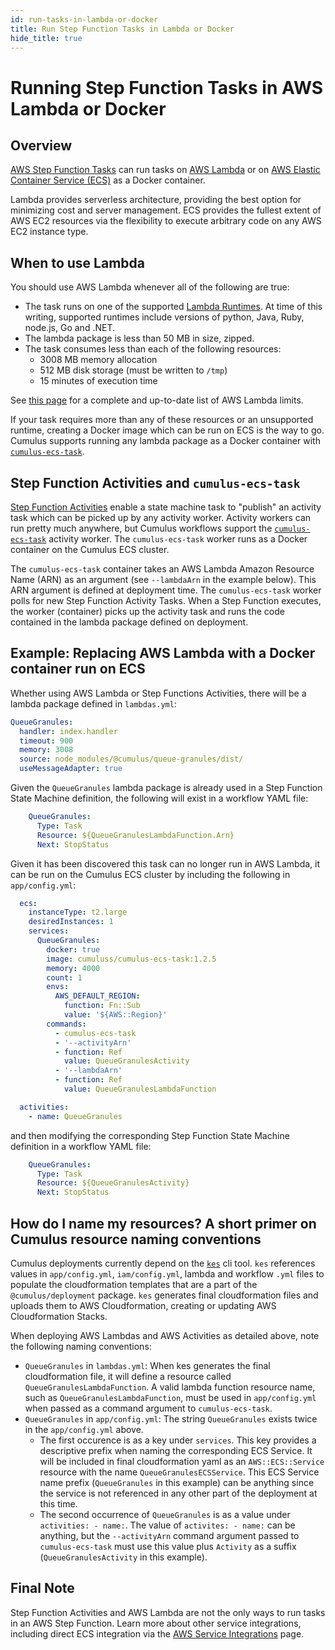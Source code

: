 ```yaml
---
id: run-tasks-in-lambda-or-docker
title: Run Step Function Tasks in Lambda or Docker
hide_title: true
---
```


# Running Step Function Tasks in AWS Lambda or Docker

## Overview

[AWS Step Function Tasks](https://docs.aws.amazon.com/step-functions/latest/dg/concepts-tasks.html) can run tasks on [AWS Lambda](https://aws.amazon.com/lambda/) or on [AWS Elastic Container Service (ECS)](https://aws.amazon.com/ecs/) as a Docker container.

Lambda provides serverless architecture, providing the best option for minimizing cost and server management. ECS provides the fullest extent of AWS EC2 resources via the flexibility to execute arbitrary code on any AWS EC2 instance type.

## When to use Lambda

You should use AWS Lambda whenever all of the following are true:

* The task runs on one of the supported [Lambda Runtimes](https://docs.aws.amazon.com/lambda/latest/dg/lambda-runtimes.html). At time of this writing, supported runtimes include versions of python, Java, Ruby, node.js, Go and .NET.
* The lambda package is less than 50 MB in size, zipped.
* The task consumes less than each of the following resources:
    * 3008 MB memory allocation
    * 512 MB disk storage (must be written to `/tmp`)
    * 15 minutes of execution time

See [this page](https://docs.aws.amazon.com/lambda/latest/dg/limits.html) for a complete and up-to-date list of AWS Lambda limits.

If your task requires more than any of these resources or an unsupported runtime, creating a Docker image which can be run on ECS is the way to go. Cumulus supports running any lambda package as a Docker container with [`cumulus-ecs-task`](https://github.com/nasa/cumulus-ecs-task).

## Step Function Activities and `cumulus-ecs-task`

[Step Function Activities](https://docs.aws.amazon.com/step-functions/latest/dg/concepts-activities.html) enable a state machine task to "publish" an activity task which can be picked up by any activity worker. Activity workers can run pretty much anywhere, but Cumulus workflows support the [`cumulus-ecs-task`](https://github.com/nasa/cumulus-ecs-task) activity worker. The `cumulus-ecs-task` worker runs as a Docker container on the Cumulus ECS cluster.

The `cumulus-ecs-task` container takes an AWS Lambda Amazon Resource Name (ARN) as an argument (see `--lambdaArn` in the example below). This ARN argument is defined at deployment time. The `cumulus-ecs-task` worker polls for new Step Function Activity Tasks. When a Step Function executes, the worker (container) picks up the activity task and runs the code contained in the lambda package defined on deployment.

## Example: Replacing AWS Lambda with a Docker container run on ECS

Whether using AWS Lambda or Step Functions Activities, there will be a lambda package defined in `lambdas.yml`:

```yaml
QueueGranules:
  handler: index.handler
  timeout: 900
  memory: 3008
  source: node_modules/@cumulus/queue-granules/dist/
  useMessageAdapter: true
```

Given the `QueueGranules` lambda package is already used in a Step Function State Machine definition, the following will exist in a workflow YAML file:

```yaml
    QueueGranules:
      Type: Task
      Resource: ${QueueGranulesLambdaFunction.Arn}
      Next: StopStatus
```

Given it has been discovered this task can no longer run in AWS Lambda, it can be run on the Cumulus ECS cluster by including the following in `app/config.yml`:

```yaml
  ecs:
    instanceType: t2.large
    desiredInstances: 1
    services:
      QueueGranules:
        docker: true
        image: cumuluss/cumulus-ecs-task:1.2.5
        memory: 4000
        count: 1
        envs:
          AWS_DEFAULT_REGION:
            function: Fn::Sub
            value: '${AWS::Region}'
        commands:
          - cumulus-ecs-task
          - '--activityArn'
          - function: Ref
            value: QueueGranulesActivity
          - '--lambdaArn'
          - function: Ref
            value: QueueGranulesLambdaFunction

  activities:
    - name: QueueGranules
```

and then modifying the corresponding Step Function State Machine definition in a workflow YAML file:

```yaml
    QueueGranules:
      Type: Task
      Resource: ${QueueGranulesActivity}
      Next: StopStatus
```

## How do I name my resources? A short primer on Cumulus resource naming conventions

Cumulus deployments currently depend on the [`kes`](https://github.com/developmentseed/kes) cli tool. `kes` references values in `app/config.yml`, `iam/config.yml`, lambda and workflow `.yml` files to populate the cloudformation templates that are a part of the `@cumulus/deployment` package. `kes` generates final cloudformation files and uploads them to AWS Cloudformation, creating or updating AWS Cloudformation Stacks.

When deploying AWS Lambdas and AWS Activities as detailed above, note the following naming conventions:

* `QueueGranules` in `lambdas.yml`: When kes generates the final cloudformation file, it will define a resource called `QueueGranulesLambdaFunction`. A valid lambda function resource name, such as `QueueGranulesLambdaFunction`, must be used in `app/config.yml` when passed as a command argument to `cumulus-ecs-task`.
* `QueueGranules` in `app/config.yml`: The string `QueueGranules` exists twice in the `app/config.yml` above.
    * The first occurence is as a key under `services`. This key provides a descriptive prefix when naming the corresponding ECS Service. It will be included in final cloudformation yaml as an `AWS::ECS::Service` resource with the name `QueueGranulesECSService`. This ECS Service name prefix (`QueueGranules` in this example) can be anything since the service is not referenced in any other part of the deployment at this time.
    * The second occurrence of `QueueGranules` is as a value under `activities: - name:`. The value of `activites: - name:` can be anything, but the `--activityArn` command argument passed to `cumulus-ecs-task` must use this value plus `Activity` as a suffix (`QueueGranulesActivity` in this example).

## Final Note

Step Function Activities and AWS Lambda are not the only ways to run tasks in an AWS Step Function. Learn more about other service integrations, including direct ECS integration via the [AWS Service Integrations](https://docs.aws.amazon.com/step-functions/latest/dg/concepts-connectors.html) page.

